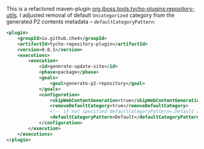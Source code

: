 

This is a refactored maven-plugin [org.jboss.tools.tycho-plugins:repository-utils](https://github.com/jbosstools/jbosstools-maven-plugins/tree/master/tycho-plugins/repository-utils). I adjusted removal of default `Uncategorized` category from the generated P2 contents metadata &ndash; `defaultCategoryPattern`:

```xml
<plugin>
	<groupId>io.github.che4</groupId>
	<artifactId>tycho-repository-plugin</artifactId>
	<version>0.0.1</version>
	<executions>
		<execution>
			<id>generate-update-site</id>
			<phase>package</phase>
			<goals>
				<goal>generate-p2-repository</goal>
			</goals>
			<configuration>
				<skipWebContentGeneration>true</skipWebContentGeneration>
				<removeDefaultCategory>true</removeDefaultCategory>
				<!-- if not specified defaultCategoryPattern=.Default as in Jboss plugin -->
				<defaultCategoryPattern>Default</defaultCategoryPattern>
			</configuration>
		</execution>
	</executions>
</plugin>

```